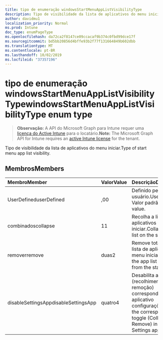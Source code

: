 ```yaml
---
title: tipo de enumeração windowsStartMenuAppListVisibilityType
description: Tipo de visibilidade da lista de aplicativos do menu iniciar.
author: davidmu1
localization_priority: Normal
ms.prod: Intune
doc_type: enumPageType
ms.openlocfilehash: da72ca2f8147ce09ccacaf9b374c0fbd99dce17f
ms.sourcegitcommit: bd5bb20856d4bffe93b2f77f131664849b602dbb
ms.translationtype: MT
ms.contentlocale: pt-BR
ms.lasthandoff: 10/02/2019
ms.locfileid: "37357196"
---
```

# <a name="windowsstartmenuapplistvisibilitytype-enum-type"></a><span data-ttu-id="3862d-103">tipo de enumeração windowsStartMenuAppListVisibilityType</span><span class="sxs-lookup"><span data-stu-id="3862d-103">windowsStartMenuAppListVisibilityType enum type</span></span>

> <span data-ttu-id="3862d-104">**Observação:** A API do Microsoft Graph para Intune requer uma [licença do Active Intune](https://go.microsoft.com/fwlink/?linkid=839381) para o locatário.</span><span class="sxs-lookup"><span data-stu-id="3862d-104">**Note:** The Microsoft Graph API for Intune requires an [active Intune license](https://go.microsoft.com/fwlink/?linkid=839381) for the tenant.</span></span>

<span data-ttu-id="3862d-105">Tipo de visibilidade da lista de aplicativos do menu iniciar.</span><span class="sxs-lookup"><span data-stu-id="3862d-105">Type of start menu app list visibility.</span></span>

## <a name="members"></a><span data-ttu-id="3862d-106">Membros</span><span class="sxs-lookup"><span data-stu-id="3862d-106">Members</span></span>
|<span data-ttu-id="3862d-107">Membro</span><span class="sxs-lookup"><span data-stu-id="3862d-107">Member</span></span>|<span data-ttu-id="3862d-108">Valor</span><span class="sxs-lookup"><span data-stu-id="3862d-108">Value</span></span>|<span data-ttu-id="3862d-109">Descrição</span><span class="sxs-lookup"><span data-stu-id="3862d-109">Description</span></span>|
|:---|:---|:---|
|<span data-ttu-id="3862d-110">UserDefined</span><span class="sxs-lookup"><span data-stu-id="3862d-110">userDefined</span></span>|<span data-ttu-id="3862d-111">,0</span><span class="sxs-lookup"><span data-stu-id="3862d-111">0</span></span>|<span data-ttu-id="3862d-112">Definido pelo usuário.</span><span class="sxs-lookup"><span data-stu-id="3862d-112">User defined.</span></span> <span data-ttu-id="3862d-113">Valor padrão.</span><span class="sxs-lookup"><span data-stu-id="3862d-113">Default value.</span></span>|
|<span data-ttu-id="3862d-114">combinados</span><span class="sxs-lookup"><span data-stu-id="3862d-114">collapse</span></span>|<span data-ttu-id="3862d-115">1</span><span class="sxs-lookup"><span data-stu-id="3862d-115">1</span></span>|<span data-ttu-id="3862d-116">Recolha a lista de aplicativos no menu iniciar.</span><span class="sxs-lookup"><span data-stu-id="3862d-116">Collapse the app list on the start menu.</span></span>|
|<span data-ttu-id="3862d-117">remover</span><span class="sxs-lookup"><span data-stu-id="3862d-117">remove</span></span>|<span data-ttu-id="3862d-118">duas</span><span class="sxs-lookup"><span data-stu-id="3862d-118">2</span></span>|<span data-ttu-id="3862d-119">Remove totalmente a lista de aplicativos do menu iniciar.</span><span class="sxs-lookup"><span data-stu-id="3862d-119">Removes the app list entirely from the start menu.</span></span>|
|<span data-ttu-id="3862d-120">disableSettingsApp</span><span class="sxs-lookup"><span data-stu-id="3862d-120">disableSettingsApp</span></span>|<span data-ttu-id="3862d-121">quatro</span><span class="sxs-lookup"><span data-stu-id="3862d-121">4</span></span>|<span data-ttu-id="3862d-122">Desabilita a alternância (recolhimento ou remoção) correspondente no aplicativo configurações.</span><span class="sxs-lookup"><span data-stu-id="3862d-122">Disables the corresponding toggle (Collapse or Remove) in the Settings app.</span></span>|




